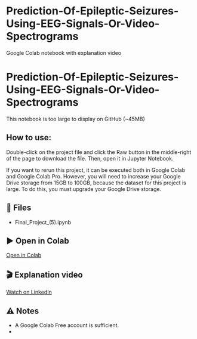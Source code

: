 # Prediction-Of-Epileptic-Seizures-Using-EEG-Signals-Or-Video-Spectrograms
Google Colab notebook with explanation video


# Prediction-Of-Epileptic-Seizures-Using-EEG-Signals-Or-Video-Spectrograms

This notebook is too large to display on GitHub (~45MB)

## How to use:

Double-click on the project file and click the Raw button in the middle-right of the page to download the file. Then, open it in Jupyter Notebook.

If you want to rerun this project, it can be executed both in Google Colab and Google Colab Pro. However, you will need to increase your Google Drive storage from 15GB to 100GB, because the dataset for this project is large. To do this, you must upgrade your Google Drive storage.

## 📂 Files
- Final_Project_(5).ipynb

## ▶️ Open in Colab
[Open in Colab](https://colab.research.google.com/github/katayoontech-spec/Prediction-Of-Epileptic-Seizures-Using-EEG-Signals-Or-Video-Spectrograms/blob/main/Epileptic_Seizure_Prediction.ipynb)

## 🎬 Explanation video
[Watch on LinkedIn](https://www.linkedin.com/feed/update/urn:li:activity:7386387536107159552/)


## ⚠️ Notes
- A Google Colab Free account is sufficient.
- 
